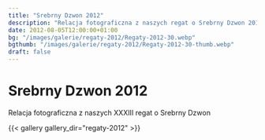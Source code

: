 ```yaml
---
title: "Srebrny Dzwon 2012"
description: "Relacja fotograficzna z naszych regat o Srebrny Dzwon 2012"
date: 2012-08-05T12:00:00+01:00
bg: "/images/galerie/regaty-2012/Regaty-2012-30.webp"
bgthumb: "/images/galerie/regaty-2012/Regaty-2012-30-thumb.webp"
draft: false
---
```


# Srebrny Dzwon 2012

Relacja fotograficzna z naszych XXXIII regat o Srebrny Dzwon


{{< gallery gallery_dir="regaty-2012" >}}
